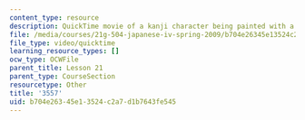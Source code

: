 ```yaml
---
content_type: resource
description: QuickTime movie of a kanji character being painted with a brush.
file: /media/courses/21g-504-japanese-iv-spring-2009/b704e26345e13524c2a7d1b7643fe545_3557.mov
file_type: video/quicktime
learning_resource_types: []
ocw_type: OCWFile
parent_title: Lesson 21
parent_type: CourseSection
resourcetype: Other
title: '3557'
uid: b704e263-45e1-3524-c2a7-d1b7643fe545
---
```

